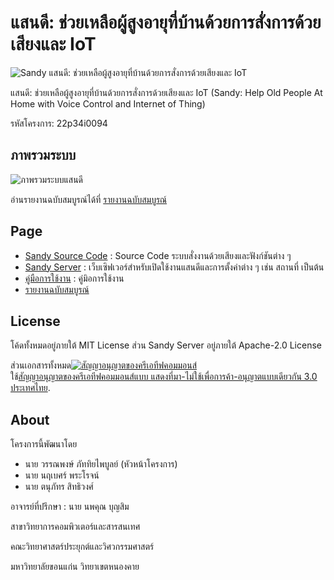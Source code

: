 # แสนดี: ช่วยเหลือผู้สูงอายุที่บ้านด้วยการสั่งการด้วยเสียงและ IoT

![Sandy แสนดี: ช่วยเหลือผู้สูงอายุที่บ้านด้วยการสั่งการด้วยเสียงและ IoT](https://github.wannaphong.com/sandy/sandy.png)

แสนดี: ช่วยเหลือผู้สูงอายุที่บ้านด้วยการสั่งการด้วยเสียงและ IoT (Sandy: Help Old People At Home with Voice Control and Internet of Thing)

รหัสโครงการ: 22p34i0094

## ภาพรวมระบบ

![ภาพรวมระบบแสนดี](https://github.wannaphong.com/sandy/s1.png)

อ่านรายงานฉบับสมบูรณ์ได้ที่ [รายงานฉบับสมบูรณ์](https://github.wannaphong.com/sandy/รายงานฉบับสมบูรณ์.pdf)

## Page

- [Sandy Source Code](https://github.com/wannaphong/sandy_nsc2020) : Source Code ระบบสั่งงานด้วยเสียงและฟังก์ชันต่าง ๆ
- [Sandy Server](https://github.com/wannaphong/sandy-server) : เว็บเซิฟเวอร์สำหรับเปิดใช้งานแสนดีและการตั้งค่าต่าง ๆ เช่น สถานที่ เป็นต้น
- [คู่มือการใช้งาน](https://github.wannaphong.com/sandy/คู่มือการใช้งานโปรแกรม.pdf) : คู่มิอการใช้งาน
- [รายงานฉบับสมบูรณ์](https://github.wannaphong.com/sandy/รายงานฉบับสมบูรณ์.pdf)

## License

โค้ดทั้งหมดอยู่ภายใต้ MIT License ส่วน Sandy Server อยู่ภายใต้ Apache-2.0 License

ส่วนเอกสารทั้งหมด<a rel="license" href="http://creativecommons.org/licenses/by-nc-sa/3.0/th/"><img alt="สัญญาอนุญาตของครีเอทีฟคอมมอนส์" style="border-width:0" src="https://i.creativecommons.org/l/by-nc-sa/3.0/th/88x31.png" /></a><br />ใช้<a rel="license" href="http://creativecommons.org/licenses/by-nc-sa/3.0/th/">สัญญาอนุญาตของครีเอทีฟคอมมอนส์แบบ แสดงที่มา-ไม่ใช้เพื่อการค้า-อนุญาตแบบเดียวกัน 3.0 ประเทศไทย</a>.

## About

โครงการนี้พัฒนาโดย

- นาย วรรณพงษ์ ภัททิยไพบูลย์ (หัวหน้าโครงการ)
- นาย นฤเบศร์ พระโรจน์
- นาย ตนุภัทร สิทธิวงศ์

อาจารย์ที่ปรึกษา : นาย นพคุณ บุญสิม



สาขาวิทยาการคอมพิวเตอร์และสารสนเทศ

คณะวิทยาศาสตร์ประยุกต์และวิศวกรรมศาสตร์

มหาวิทยาลัยขอนแก่น วิทยาเขตหนองคาย

